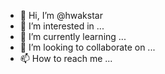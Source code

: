 - 👋 Hi, I’m @hwakstar
- 👀 I’m interested in ...
- 🌱 I’m currently learning ...
- 💞️ I’m looking to collaborate on ...
- 📫 How to reach me ...

<!---
hwakstar/hwakstar is a ✨ special ✨ repository because its `README.md` (this file) appears on your GitHub profile.
You can click the Preview link to take a look at your changes.
--->
